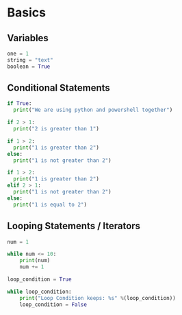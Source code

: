 # Basics
## Variables
```python
one = 1
string = "text"
boolean = True
```
## Conditional Statements
```python
if True:
  print("We are using python and powershell together")
```
```python
if 2 > 1:
  print("2 is greater than 1")
```
```python
if 1 > 2:
  print("1 is greater than 2")
else:
  print("1 is not greater than 2")
```
```python
if 1 > 2:
  print("1 is greater than 2")
elif 2 > 1:
  print("1 is not greater than 2")
else:
  print("1 is equal to 2")
```
## Looping Statements / Iterators
```python
num = 1

while num <= 10:
    print(num)
    num += 1
```
```python
loop_condition = True

while loop_condition:
    print("Loop Condition keeps: %s" %(loop_condition))
    loop_condition = False
```